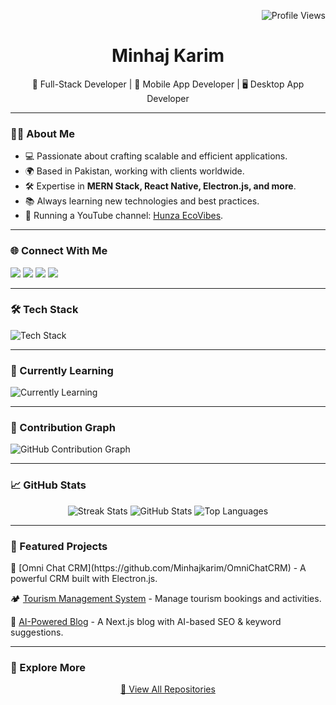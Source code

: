 <!-- Profile View Count -->
<p align="right">
  <img src="https://komarev.com/ghpvc/?username=Minhajkarim&color=blue" alt="Profile Views">
</p>

<!-- Introduction -->
<h1 align="center">Minhaj Karim</h1>
<p align="center">
  🚀 Full-Stack Developer | 📱 Mobile App Developer | 🖥️ Desktop App Developer
</p>

---

<!-- About Me -->
### 👨‍💻 About Me
- 💻 Passionate about crafting scalable and efficient applications.
- 🌍 Based in Pakistan, working with clients worldwide.
- 🛠️ Expertise in **MERN Stack, React Native, Electron.js, and more**.
- 📚 Always learning new technologies and best practices.
- 🎥 Running a YouTube channel: [Hunza EcoVibes](https://www.youtube.com/@hunzaecovibes).

---

<!-- Social Handles -->
### 🌐 Connect With Me
<p align="left">
  <a href="https://www.linkedin.com/in/dev-minhaj/" target="_blank"><img src="https://img.shields.io/badge/LinkedIn-0077B5?style=for-the-badge&logo=linkedin&logoColor=white"></a>
  <a href="mailto:minhajkarim078@gmail.com"><img src="https://img.shields.io/badge/Gmail-D14836?style=for-the-badge&logo=gmail&logoColor=white"></a>
  <a href="https://twitter.com/MinhajKarim9" target="_blank"><img src="https://img.shields.io/badge/Twitter-1DA1F2?style=for-the-badge&logo=twitter&logoColor=white"></a>
  <a href="https://www.youtube.com/@hunzaecovibes" target="_blank"><img src="https://img.shields.io/badge/YouTube-FF0000?style=for-the-badge&logo=youtube&logoColor=white"></a>
</p>

---

<!-- Skills -->
### 🛠️ Tech Stack
<p>
  <img src="https://skillicons.dev/icons?i=react,nextjs,nodejs,express,mongodb,graphql,redux,javascript,typescript,python,django,flutter,java,cpp,git,github,linux,docker,vscode,figma&theme=light" alt="Tech Stack" />
</p>

---

<!-- Learning -->
### 📖 Currently Learning
<p>
  <img src="https://skillicons.dev/icons?i=aws,gcp,solidity,threejs" alt="Currently Learning" />
</p>

---

<!-- Contribution Graph -->
### 🚀 Contribution Graph
![GitHub Contribution Graph](https://img.shields.io/badge/Contributions-Rocket%20Mode🚀-blue?style=for-the-badge)

---

<!-- Stats -->
### 📈 GitHub Stats
<p align="center">
  <img src="https://github-readme-streak-stats.herokuapp.com/?user=Minhajkarim&theme=dark&hide_border=true" alt="Streak Stats" />
  <img src="https://github-readme-stats.vercel.app/api?username=Minhajkarim&show_icons=true&theme=dark&hide_border=true" alt="GitHub Stats" />
  <img src="https://github-readme-stats.vercel.app/api/top-langs/?username=Minhajkarim&layout=compact&theme=dark&hide_border=true" alt="Top Languages" />
</p>

---

<!-- Show More Repos -->
### 📂 Featured Projects
<p align="left">
  🚀 [Omni Chat CRM](https://github.com/Minhajkarim/OmniChatCRM) - A powerful CRM built with Electron.js.
  
  🏕️ [Tourism Management System](https://github.com/Minhajkarim/TourismManagement) - Manage tourism bookings and activities.

  📝 [AI-Powered Blog](https://github.com/Minhajkarim/Blog-Website) - A Next.js blog with AI-based SEO & keyword suggestions.
</p>

---

### 🔎 Explore More
<p align="center">
  <a href="https://github.com/Minhajkarim?tab=repositories">📌 View All Repositories</a>
</p>
